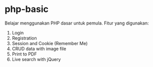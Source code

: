 # php-basic
Belajar menggunakan PHP dasar untuk pemula.
Fitur yang digunakan:
1. Login 
2. Registration
3. Session and Cookie (Remember Me)
4. CRUD data with image file
5. Print to PDF
6. Live search with jQuery
